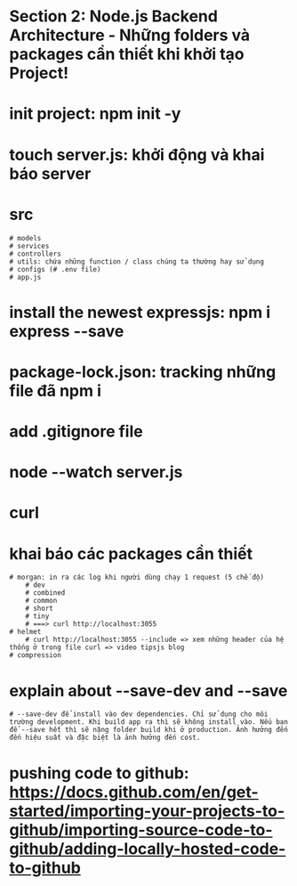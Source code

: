 # Section 2: Node.js Backend Architecture - Những folders và packages cần thiết khi khởi tạo Project!

# init project: npm init -y

# touch server.js: khởi động và khai báo server

# src

    # models
    # services
    # controllers
    # utils: chứa những function / class chúng ta thường hay sử dụng
    # configs (# .env file)
    # app.js

# install the newest expressjs: npm i express --save

# package-lock.json: tracking những file đã npm i

# add .gitignore file

# node --watch server.js

# curl

# khai báo các packages cần thiết

    # morgan: in ra các log khi người dùng chạy 1 request (5 chế độ)
        # dev
        # combined
        # common
        # short
        # tiny
        # ===> curl http://localhost:3055
    # helmet
        # curl http://localhost:3055 --include => xem những header của hệ thống ở trong file curl => video tipsjs blog
    # compression

# explain about --save-dev and --save

    # --save-dev để install vào dev dependencies. Chỉ sử dụng cho môi trường development. Khi build app ra thì sẽ không install vào. Nếu bạn để --save hết thì sẽ nặng folder build khi ở production. Ảnh hưởng đến đến hiệu suất và đặc biệt là ảnh hưởng đến cost.

# pushing code to github: https://docs.github.com/en/get-started/importing-your-projects-to-github/importing-source-code-to-github/adding-locally-hosted-code-to-github
